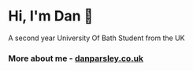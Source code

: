 # Hi, I'm Dan 👋  
A second year University Of Bath Student from the UK

### More about me - [danparsley.co.uk](http://danparsley.co.uk/) 


